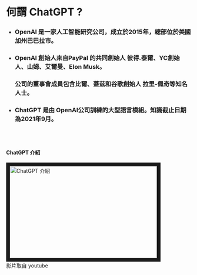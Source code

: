 # 何謂 ChatGPT ?
- ### OpenAI 是一家人工智能研究公司，成立於2015年，總部位於美國加州巴巴拉市。
- ### OpenAI 創始人來自PayPal 的共同創始人 彼得.泰爾、YC創始人、山姆、艾爾曼、Elon Musk。
  ### 公司的董事會成員包含比爾、蓋茲和谷歌創始人 拉里-佩奇等知名人士。
- ### ChatGPT 是由 OpenAI公司訓練的大型語言模組。知識截止日期為2021年9月。

<br><br>

#### ChatGPT 介紹 <br>
<a href="http://www.youtube.com/watch?feature=player_embedded&v=WizoCwjEKsg" target="_blank"><img src="http://img.youtube.com/vi/WizoCwjEKsg/0.jpg" 
alt="ChatGPT 介紹 " width="400" height="250" border="10" /></a>
<br>影片取自 youtube





